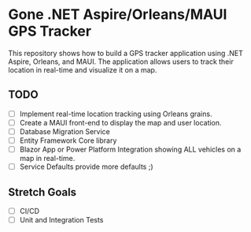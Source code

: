 # Gone .NET Aspire/Orleans/MAUI GPS Tracker

This repository shows how to build a GPS tracker application using .NET Aspire, Orleans, and MAUI. The application allows users to track their location in real-time and visualize it on a map.

## TODO
- [ ] Implement real-time location tracking using Orleans grains.
- [ ] Create a MAUI front-end to display the map and user location.
- [ ] Database Migration Service
- [ ] Entity Framework Core library
- [ ] Blazor App or Power Platform Integration showing ALL vehicles on a map in real-time.
- [ ] Service Defaults provide more defaults ;)

## Stretch Goals
- [ ] CI/CD
- [ ] Unit and Integration Tests
